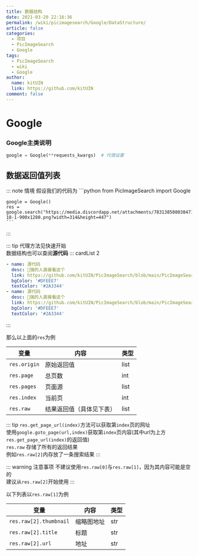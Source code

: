 ```yaml
---
title: 数据结构
date: 2021-03-20 22:16:36
permalink: /wiki/picimagesearch/Google/DataStructure/
article: false
categories:
  - 项目
  - PicImageSearch
  - Google
tags:
  - PicImageSearch
  - wiki
  - Google
author: 
  name: kitUIN
  link: https://github.com/kitUIN
comment: false
---
```

# Google

### Google主类说明
```python
google = Google(**requests_kwargs)  # 代理设置
```
## 数据返回值列表
::: note 情境
    假设我们的代码为
    ```python
    from PicImageSearch import Google

    google = Google()
    res = google.search("https://media.discordapp.net/attachments/783138508038471701/813452582948306974/hl-18-1-900x1280.png?width=314&height=447")
    ```
:::

::: tip
代理方法见快速开始  
数据结构也可以查阅**源代码**
::: cardList 2
```yaml
- name: 源代码
  desc: 🚀强的人直接看这个
  link: https://github.com/kitUIN/PicImageSearch/blob/main/PicImageSearch/google.py
  bgColor: '#DFEEE7'
  textColor: '#2A3344'
- name: 源代码
  desc: 🚀强的人直接看这个
  link: https://github.com/kitUIN/PicImageSearch/blob/main/PicImageSearch/Utils/google.py
  bgColor: '#DFEEE7'
  textColor: '#2A3344'
```
:::

那么以上面的`res`为例

|变量              |   内容             |  类型  |
|----              | ----              | ----  |
|`res.origin`|原始返回值|list|
|`res.page`|总页数|int|
|`res.pages`|页面源|list|
|`res.index`|当前页|int|
|`res.raw`|结果返回值（具体见下表）|list|

::: tip
`res.get_page_url(index)`方法可以获取第`index`页的网址  
使用`google.goto_page(url,index)`获取第`index`页内容(其中url为上方`res.get_page_url(index)`的返回值)  
`res.raw` 存储了所有的返回结果  
例如`res.raw[2]`内存放了一条搜索结果
:::

::: warning 注意事项
不建议使用`res.raw[0]`与`res.raw[1]`，因为其内容可能是空的  
建议从`res.raw[2]`开始使用
:::

以下列表以`res.raw[1]`为例


|变量              |   内容             |  类型  |
|----              | ----              | ----  |
|`res.raw[2].thumbnail`|缩略图地址| str|
|`res.raw[2].title`|标题| str |
|`res.raw[2].url`|地址| str |

